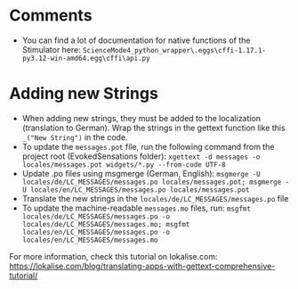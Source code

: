 # Comments
* You can find a lot of documentation for native functions of the Stimulator here:
`ScienceMode4_python_wrapper\.eggs\cffi-1.17.1-py3.12-win-amd64.egg\cffi\api.py`

# Adding new Strings

* When adding new strings, they must be added to the localization (translation to German). Wrap the strings in the gettext 
function like this ``_("New String")`` in the code.
* To update the ``messages.pot`` file, run the following command from the project root (EvokedSensations folder): 
``xgettext -d messages -o locales/messages.pot widgets/*.py --from-code UTF-8``
* Update .po files using msgmerge (German, English):
`msgmerge -U locales/de/LC_MESSAGES/messages.po locales/messages.pot; msgmerge -U locales/en/LC_MESSAGES/messages.po locales/messages.pot`
* Translate the new strings in the ``locales/de/LC_MESSAGES/messages.po`` file
* To update the machine-readable ``messages.mo`` files, run: 
``msgfmt locales/de/LC_MESSAGES/messages.po -o locales/de/LC_MESSAGES/messages.mo; msgfmt locales/en/LC_MESSAGES/messages.po -o locales/en/LC_MESSAGES/messages.mo``

For more information, check this tutorial on lokalise.com: https://lokalise.com/blog/translating-apps-with-gettext-comprehensive-tutorial/